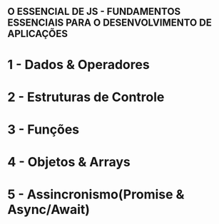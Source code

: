 ## O ESSENCIAL DE JS - FUNDAMENTOS ESSENCIAIS PARA O DESENVOLVIMENTO DE APLICAÇÕES

# 1 - Dados & Operadores

# 2 - Estruturas de Controle

# 3 - Funções

# 4 - Objetos & Arrays

# 5 - Assincronismo(Promise & Async/Await)
